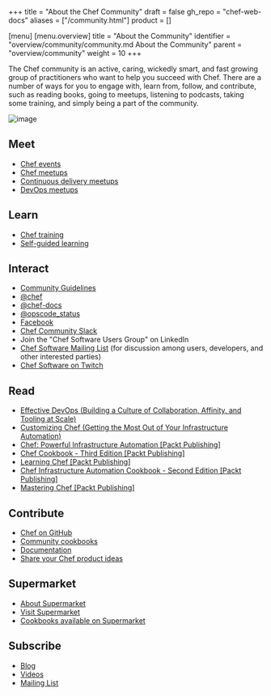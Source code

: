 +++
title = "About the Chef Community"
draft = false
gh_repo = "chef-web-docs"
aliases = ["/community.html"]
product = []

[menu]
  [menu.overview]
    title = "About the Community"
    identifier = "overview/community/community.md About the Community"
    parent = "overview/community"
    weight = 10
+++

The Chef community is an active, caring, wickedly smart, and fast
growing group of practitioners who want to help you succeed with Chef.
There are a number of ways for you to engage with, learn from, follow,
and contribute, such as reading books, going to meetups, listening to
podcasts, taking some training, and simply being a part of the
community.

![image](/images/ChefRally.jpg)

## Meet

- [Chef events](https://events.chef.io/)
- [Chef meetups](https://www.meetup.com/topics/opscode/)
- [Continuous delivery meetups](https://www.meetup.com/topics/continuous-delivery/)
- [DevOps meetups](https://www.meetup.com/topics/devops/)

## Learn

- [Chef training](https://www.chef.io/training)
- [Self-guided learning](https://learn.chef.io/)

## Interact

- [Community Guidelines](/community_guidelines/)
- [@chef](https://twitter.com/chef)
- [@chef-docs](https://twitter.com/chefdocs)
- [@opscode_status](https://twitter.com/opscode_status)
- [Facebook](https://www.facebook.com/getchefdotcom)
- [Chef Community Slack](https://community-slack.chef.io/)
- Join the "Chef Software Users Group" on LinkedIn
- [Chef Software Mailing List](https://discourse.chef.io/) (for
    discussion among users, developers, and other interested parties)
- [Chef Software on Twitch](https://www.twitch.tv/chefsoftware)

## Read

- [Effective DevOps (Building a Culture of Collaboration, Affinity,
    and Tooling at
    Scale)](http://shop.oreilly.com/product/0636920039846.do)
- [Customizing Chef (Getting the Most Out of Your Infrastructure
    Automation)](http://shop.oreilly.com/product/0636920032984.do)
- [Chef: Powerful Infrastructure Automation \[Packt
    Publishing\]](https://www.packtpub.com/virtualization-and-cloud/chef-powerful-infrastructure-automation)
- [Chef Cookbook - Third Edition \[Packt
    Publishing\]](https://www.packtpub.com/networking-and-servers/chef-cookbook-third-edition)
- [Learning Chef \[Packt
    Publishing\]](https://www.packtpub.com/networking-and-servers/learning-chef)
- [Chef Infrastructure Automation Cookbook - Second Edition \[Packt
    Publishing\]](https://www.packtpub.com/networking-and-servers/chef-infrastructure-automation-cookbook-second-edition/)
- [Mastering Chef \[Packt
    Publishing\]](https://www.packtpub.com/networking-and-servers/mastering-chef/)

## Contribute

- [Chef on GitHub](https://github.com/chef)
- [Community cookbooks](https://supermarket.chef.io)
- [Documentation](https://github.com/chef/chef-web-docs)
- [Share your Chef product ideas](https://www.chef.io/feedback/)

## Supermarket

- [About Supermarket](/supermarket/)
- [Visit Supermarket](https://supermarket.chef.io)
- [Cookbooks available on Supermarket](https://supermarket.chef.io/cookbooks-directory)

## Subscribe

- [Blog](https://blog.chef.io/)
- [Videos](https://www.youtube.com/user/getchef)
- [Mailing List](https://discourse.chef.io/)
